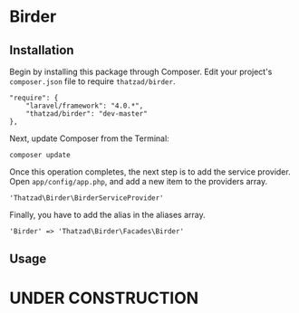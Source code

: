Birder
======

## Installation

Begin by installing this package through Composer. Edit your project's `composer.json` file to require `thatzad/birder`.

    "require": {
        "laravel/framework": "4.0.*",
        "thatzad/birder": "dev-master"
    },

Next, update Composer from the Terminal:

    composer update

Once this operation completes, the next step is to add the service provider. Open `app/config/app.php`, and add a new item to the providers array.

    'Thatzad\Birder\BirderServiceProvider'

Finally, you have to add the alias in the aliases array.

    'Birder' => 'Thatzad\Birder\Facades\Birder'


## Usage
# UNDER CONSTRUCTION

